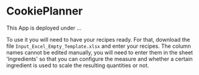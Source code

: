 # CookiePlanner

This App is deployed under ... 

To use it you will need to have your recipes ready. For that, download the file `Input_Excel_Empty_Template.xlsx` and enter your recipes. The column names cannot be edited manually, you will need to enter them in the sheet 'Ingredients' so that you can configure the measure and whether a certain ingredient is used to scale the resulting quantities or not.
